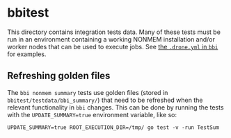 # bbitest
This directory contains integration tests data. Many of these tests must be run in an environment containing a working NONMEM installation and/or worker nodes that can be used to execute jobs. See [the `.drone.yml` in `bbi`](https://github.com/metrumresearchgroup/bbi/blob/develop/.drone.yml) for examples.

## Refreshing golden files
The `bbi nonmem summary` tests use golden files (stored in `bbitest/testdata/bbi_summary/`) that need to be refreshed when the relevant functionality in `bbi` changes. This can be done by running the tests with the `UPDATE_SUMMARY=true` environment variable, like so:
```
UPDATE_SUMMARY=true ROOT_EXECUTION_DIR=/tmp/ go test -v -run TestSum
```

